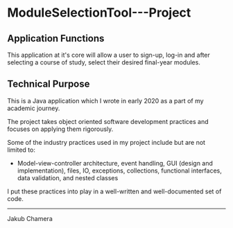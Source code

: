 # ModuleSelectionTool---Project

  Application Functions
  ----
This application at it's core will allow a user to sign-up, log-in and after selecting a course of study, select their desired final-year modules.

  Technical Purpose
----
This is a Java application which I wrote in early 2020 as a part of my academic journey.

The project takes object oriented software development practices and focuses on applying them rigorously. 

Some of the industry practices used in my project include but are not limited to:
- Model-view-controller architecture, event handling, GUI (design and implementation), files, IO, exceptions, collections, functional interfaces, data validation, and nested classes

I put these practices into play in a well-written and well-documented set of code.

----
Jakub Chamera
